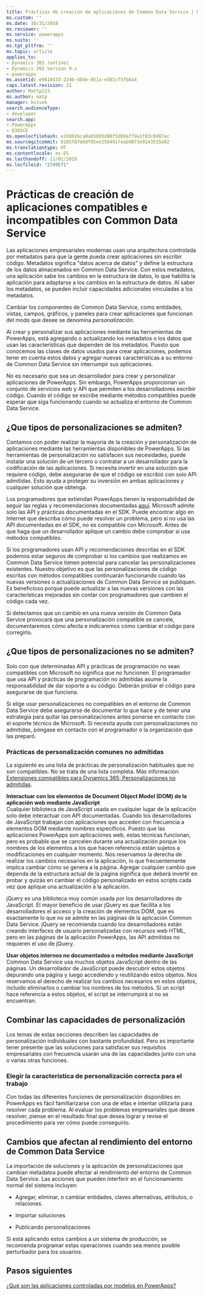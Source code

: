 ```yaml
---
title: Prácticas de creación de aplicaciones de Common Data Service | MicrosoftDocs
ms.custom: ''
ms.date: 10/31/2018
ms.reviewer: ''
ms.service: powerapps
ms.suite: ''
ms.tgt_pltfrm: ''
ms.topic: article
applies_to:
- Dynamics 365 (online)
- Dynamics 365 Version 9.x
- powerapps
ms.assetid: e9810433-224b-4bde-851a-e581cf5fb8a4
caps.latest.revision: 21
author: Mattp123
ms.author: matp
manager: kvivek
search.audienceType:
- developer
search.app:
- PowerApps
- D365CE
ms.openlocfilehash: e2dd81bca0ab5805d88f5db0aff9a1f83c8d87ac
ms.sourcegitcommit: 8185f87dddf05ee256491feab9873e9143535e02
ms.translationtype: HT
ms.contentlocale: es-ES
ms.lasthandoff: 11/01/2019
ms.locfileid: "2749571"
---
```

# <a name="common-data-service-supported-and-unsupported-app-building-practices"></a>Prácticas de creación de aplicaciones compatibles e incompatibles con Common Data Service

<!--
The way your organization works is unique. Some organizations have well-defined business processes that they apply using PowerApps apps. Others aren’t happy with their current business processes and use PowerApps to apply new data and processes to their business. Whatever situation you find yourself in, you’ll find a lot of customization capabilities in PowerApps so that it can work for your organization.  
  
 Of course you’re eager to get started, but please take a few minutes to read the content in this section. This will introduce you to important terms, give you some background about why things are done a certain way, and help you avoid potential problems in the future.  

## What is metadata and why should you care?  
 In the past, you may have customized business applications by editing the source code. This created complications because each organization had unique changes and it was very difficult, or extremely expensive, to upgrade. Then application developers started exposing application programming interfaces (APIs) so that other developers could interact with the application and add their own logic without touching the source code. This was moderately better because it means developers can extend the application without changing it. But it still requires a developer to write code.  -->
  
 Las aplicaciones empresariales modernas usan una arquitectura controlada por metadatos para que la gente pueda crear aplicaciones sin escribir código. Metadatos significa "datos acerca de datos" y define la estructura de los datos almacenados en Common Data Service. Con estos metadatos, una aplicación sabe los cambios en la estructura de datos, lo que habilita la aplicación para adaptarse a los cambios en la estructura de datos. Al saber los metadatos, se pueden incluir capacidades adicionales vinculadas a los metadatos.  

Cambiar los componentes de Common Data Service, como entidades, vistas, campos, gráficos, y paneles para crear aplicaciones que funcionan del modo que desee se denomina *personalización*.  
 
Al crear y personalizar sus aplicaciones mediante las herramientas de PowerApps, está agregando o actualizando los metadatos o los datos que usan las características que dependen de los metadatos. Puesto que conocemos las clases de datos usados para crear aplicaciones, podemos tener en cuenta estos datos y agregar nuevas características a su entorno de Common Data Service sin interrumpir sus aplicaciones. <!-- This way you should always be able to apply an update rollup or upgrade to the latest version and enjoy the best new features.  -->

<!--  
> **Customize or Configure?**   
> Most people say they want to customize the application, so we use the word “customize” to describe changing the system to make it work the way you want. Some people prefer to use the word “configure” because it suggests that no code was required to make changes. Call it whatever you like, we just want to make it clear that you don’t need to be a developer to customize or create PowerApps apps.  -->
  
No es necesario que sea un desarrollador para crear y personalizar aplicaciones de PowerApps. Sin embargo, PowerApps proporcionan un conjunto de servicios web y API que permiten a los desarrolladores escribir código. Cuando el código se escribe mediante métodos compatibles puede esperar que siga funcionando cuando se actualiza el entorno de Common Data Service.  
  
<a name="BKMK_SupportedCust"></a>   
## <a name="what-kinds-of-customizations-are-supported"></a>¿Que tipos de personalizaciones se admiten?  
 Contamos con poder realizar la mayoría de la creación y personalización de aplicaciones mediante las herramientas disponibles de PowerApps. Si las herramientas de personalización no satisfacen sus necesidades, puede instalar una solución de un tercero o contratar a un desarrollador para la codificación de las aplicaciones. Si necesita invertir en una solución que requiere código, debe asegurarse de que el código se escribió con solo API admitidas. Esto ayuda a proteger su inversión en ambas aplicaciones y cualquier solución que obtenga.  
  
 Los programadores que extiendan PowerApps tienen la responsabilidad de seguir las reglas y recomendaciones documentadas [aquí](/powerapps/developer/common-data-service/best-practices/). Microsoft admite solo las API y prácticas documentadas en el SDK. Puede encontrar algo en Internet que describa cómo puede resolver un problema, pero si no usa las API documentadas en el SDK, no es compatible con Microsoft. Antes de que haga que un desarrollador aplique un cambio debe comprobar si usa métodos compatibles.  
  
 Si los programadores usan API y recomendaciones descritas en el SDK podemos estar seguros de comprobar si los cambios que realizamos en Common Data Service tienen potencial para cancelar las personalizaciones existentes. Nuestro objetivo es que las personalizaciones de código escritas con métodos compatibles continuarán funcionando cuando las nuevas versiones o actualizaciones de Common Data Service se publiquen. Es beneficioso porque puede actualizar a las nuevas versiones con las características mejoradas sin contar con programadores que cambien el código cada vez.  
  
 Si detectamos que un cambio en una nueva versión de Common Data Service provocará que una personalización compatible se cancele, documentaremos cómo afecta e indicaremos cómo cambiar el código para corregirlo.  
  
<a name="BKMK_Unsupported"></a>   
## <a name="what-kinds-of-customizations-arent-supported"></a>¿Que tipos de personalizaciones no se admiten?  
 Solo con que determinadas API y prácticas de programación no sean compatibles con Microsoft no significa que no funcionen. <!--  “Unsupported by Microsoft” means exactly what it says: you can’t get support about these APIs or programming practices from Microsoft. We don’t test them and we don’t know if something we change will break them. We can’t predict what will happen if someone changes code in our application.  -->    El programador que usa API y prácticas de programación no admitidas asume la responsabilidad de dar soporte a su código. Deberán probar el código para asegurarse de que funciona.  
  
 Si elige usar personalizaciones no compatibles en el entorno de Common Data Service debe asegurarse de documentar lo que hace y de tener una estrategia para quitar las personalizaciones antes ponerse en contacto con el soporte técnico de Microsoft. Si necesita ayuda con personalizaciones no admitidas, póngase en contacto con el programador o la organización que las preparó.  
  
<a name="BKMK_CommonUnsupportedCustomizations"></a>   
### <a name="common-unsupported-customization-practices"></a>Prácticas de personalización comunes no admitidas  
 La siguiente es una lista de prácticas de personalización habituales que no son compatibles. No se trata de una lista completa. Más información: [Extensiones compatibles para Dynamics 365: Personalizaciones no admitidas](https://docs.microsoft.com/dynamics365/customer-engagement/developer/supported-extensions#Unsupported). 
 
**Interactuar con los elementos de Document Object Model (DOM) de la aplicación web mediante JavaScript**  
 Cualquier biblioteca de JavaScript usada en cualquier lugar de la aplicación solo debe interactuar con API documentadas. Cuando los desarrolladores de JavaScript trabajan con aplicaciones que acceden con frecuencia a elementos DOM mediante nombres específicos. Puesto que las aplicaciones PowerApps son aplicaciones web, estas técnicas funcionan, pero es probable que se cancelen durante una actualización porque los nombres de los elementos a los que hacen referencia están sujetos a modificaciones en cualquier momento. Nos reservamos la derecha de realizar los cambios necesarios en la aplicación, lo que frecuentemente implica cambiar cómo se genera a la página. Agregar cualquier cambio que dependa de la estructura actual de la página significa que deberá invertir en probar y quizás en cambiar el código personalizado en estos scripts cada vez que aplique una actualización a la aplicación.  
  
 jQuery es una biblioteca muy común usada por los desarrolladores de JavaScript. El mayor beneficio de usar jQuery es que facilita a los desarrolladores el acceso y la creación de elementos DOM, que es exactamente lo que no se admite en las páginas de la aplicación Common Data Service. jQuery se recomienda cuando los desarrolladores están creando interfaces de usuario personalizadas con recursos web HTML, pero en las páginas de la aplicación PowerApps, las API admitidas no requieren el uso de jQuery.  
  
 **Usar objetos internos no documentados o métodos mediante JavaScript**  
Common Data Service usa muchos objetos JavaScript dentro de las páginas. Un desarrollador de JavaScript puede descubrir estos objetos depurando una página y luego accediendo y reutilizando estos objetos. Nos reservamos el derecho de realizar los cambios necesarios en estos objetos, incluido eliminarlos o cambiar los nombres de los métodos. Si un script hace referencia a estos objetos, el script se interrumpirá si no se encuentran.  <a name="BKMK_Metadata"></a>   
 
<a name="BKMK_CombineCustomizations"></a>   
## <a name="combine-customization-capabilities"></a>Combinar las capacidades de personalización  
 Los temas de estas secciones describen las capacidades de personalización individuales con bastante profundidad. Pero es importante tener presente que las soluciones para satisfacer sus requisitos empresariales con frecuencia usarán una de las capacidades junto con una o varias otras funciones.  
  
<a name="BKMK_ChooseTheRightCustomization"></a>   
### <a name="choose-the-right-customization-capability-for-the-job"></a>Elegir la característica de personalización correcta para el trabajo  
 Con todas las diferentes funciones de personalización disponibles en PowerApps es fácil familiarizarse con una de ellas e intentar utilizarla para resolver cada problema. Al evaluar los problemas empresariales que desee resolver, piense en el resultado final que desea lograr y revise el procedimiento para ver cómo puede conseguirlo.  
 
<a name="BKMK_changesinperformance"></a>   
## <a name="changes-that-affect-common-data-service-environment-performance"></a>Cambios que afectan al rendimiento del entorno de Common Data Service  
 La importación de soluciones y la aplicación de personalizaciones que cambian metadatos puede afectar al rendimiento del entorno de Common Data Service. Las acciones que pueden interferir en el funcionamiento normal del sistema incluyen:  
  
-   Agregar, eliminar, o cambiar entidades, claves alternativas, atributos, o relaciones.   
-   Importar soluciones
  
-   Publicando personalizaciones 
  
Si está aplicando estos cambios a un sistema de producción, se recomienda programar estas operaciones cuando sea menos posible perturbador para los usuarios.   
  
  
## <a name="next-steps"></a>Pasos siguientes  
[¿Qué son las aplicaciones controladas por modelos en PowerApps?](../../maker/model-driven-apps/model-driven-app-overview.md)

